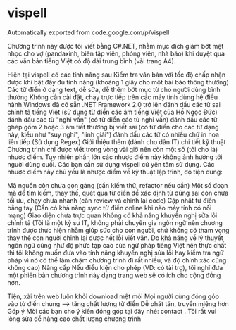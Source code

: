 # vispell
Automatically exported from code.google.com/p/vispell

Chương trình này được tôi viết bằng C#.NET, nhằm mục đích giảm bớt mệt nhọc cho vợ (pandaxinh, biên tập viên, phóng viên, nhà báo) khi duyệt qua các văn bản tiếng Việt có độ dài trung bình (vài trang A4).

Hiện tại vispell có các tính năng sau
Kiểm tra văn bản với tốc độ chấp nhận được khi bật đầy đủ tính năng (khoảng 1 giây cho một bài báo thông thường)
Các từ điển ở dạng text, dễ sửa, dễ thêm bớt mục từ cho người dùng bình thường
Không cần cài đặt, chạy trực tiếp trên các máy tính dùng hệ điều hành Windows đã có sẵn .NET Framework 2.0 trở lên
đánh dấu các từ sai chính tả tiếng Việt (sử dụng từ điển các âm tiếng Việt của Hồ Ngọc Đức)
đánh dấu các từ "nghi vấn" (có từ điển các từ nghi vấn)
đánh dấu các từ ghép gồm 2 hoặc 3 âm tiết thường bị viết sai (có từ điển cho các từ dạng này, kiểu như "suy nghỉ", "lỉnh giải")
đánh dấu các từ có nhiều chữ in hoa liên tiếp (Sử dụng Regex)
Giới thiệu thêm (dành cho dân IT)
chi tiết kỹ thuật Chương trình chỉ được viết trong vòng vài giờ nên còn một số (tôi cho là) nhược điểm. Tuy nhiên phần lớn các nhược điểm này không ảnh hưởng tới người dùng cuối. Các bạn cần sử dụng vispell cứ yên tâm sử dụng. Các nhược điểm này chủ yếu là nhược điểm về kỹ thuật lập trình, độ tiện dùng:

Mã nguồn còn chưa gọn gàng (cần kiểm thử, refactor nếu cần)
Một số đoạn mã để tìm kiếm, thay thế, quét qua từ điển để xác định từ đúng sai còn chưa tối ưu, chạy chưa nhanh (cần review và chỉnh lại code)
Cập nhật từ điển bằng tay (Cần có khả năng sync từ điển online khi nào máy tính có nối mạng)
Giao diện chưa trực quan
Không có khả năng khuyến nghị sửa lỗi chính tả (Tôi là một kỹ sư IT, không phải chuyên gia ngôn ngữ nên chương trình được thực hiện nhằm giúp sức cho con người, chứ không có tham vọng thay thế con người chỉnh lại được hết lỗi viết văn. Do khả năng về lý thuyết ngôn ngữ cũng như độ phức tạp cao của ngữ pháp tiếng Việt nên thực chất thì tôi không muốn đưa vào tính năng khuyến nghị sửa lỗi hay kiểm tra ngữ pháp vì nó có thể làm chậm chương trình đi rất nhiều, và độ chính xác cũng không cao)
Nâng cấp
Nếu điều kiện cho phép (VD: có tài trợ), tôi nghĩ đưa một phiên bản chương trình này dạng trang web sẽ có ích cho cộng đồng hơn.

Tiện, xài trên web luôn khỏi download mệt mỏi
Mọi người cùng đóng góp vào từ điển chung --> tăng chất lượng từ điển
Dễ phát tán, truyền miệng hơn
Góp ý
Mời các bạn cho ý kiến đóng góp tại đây nhé: contact . Tôi rất vui lòng sửa để nâng cao chất lượng chương trình
